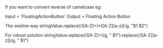 
If you want to convert reverse of camelcase
eg: 

Input = 'FloatingActionButton' 
Output = Floating Action Button

The oneline way
stringValue.replace(/([A-Z]+)*([A-Z][a-z])/g, "$1 $2")

For robust solution 
stringValue.replace(/([A-Z]+)/g, " $1").replace(/([A-Z][a-z])/g, " $1")
